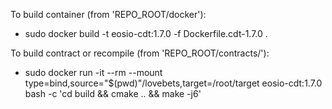 To build container (from 'REPO_ROOT/docker'):

 - sudo docker build -t eosio-cdt:1.7.0 -f Dockerfile.cdt-1.7.0 .

To build contract or recompile (from 'REPO_ROOT/contracts/'):

 - sudo docker run -it --rm --mount type=bind,source="$(pwd)"/lovebets,target=/root/target eosio-cdt:1.7.0 bash -c 'cd build && cmake .. && make -j6'